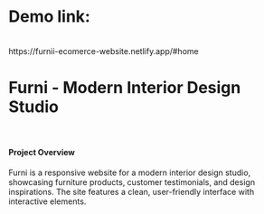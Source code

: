 <h1>Demo link:</h1> <br/>
https://furnii-ecomerce-website.netlify.app/#home<br/>


<h1>Furni - Modern Interior Design Studio</h1>  <br/>
<h4> Project Overview </h4>
Furni is a responsive website for a modern interior design studio, showcasing furniture products, customer testimonials, and design inspirations. The site features a clean, user-friendly interface with interactive elements.
